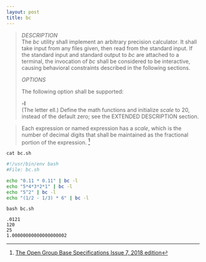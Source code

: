 ```yaml
---
layout: post
title: bc
---
```


> *DESCRIPTION*  
> The *bc* utility shall implement an arbitrary precision calculator. It shall take input from any files given,
> then read from the standard input. If the standard input and standard output to *bc* are attached to a terminal,
> the invocation of *bc* shall be considered to be interactive, causing behavioral constraints described in
> the following sections.
>
> *OPTIONS*  
>
> The following option shall be supported:
>
> **-l**  
> (The letter ell.) Define the math functions and initialize *scale* to 20, instead of the default zero; see the EXTENDED DESCRIPTION section.

> Each expression or named expression has a *scale*, which is the number of decimal digits that shall be maintained as the fractional portion of the expression. [^1]

`cat bc.sh`

```bash
#!/usr/bin/env bash
#File: bc.sh

echo "0.11 * 0.11" | bc -l
echo "5*4*3*2*1" | bc -l
echo "5^2" | bc -l
echo "(1/2 - 1/3) * 6" | bc -l
```

`bash bc.sh`

```
.0121
120
25
1.00000000000000000002
```




[^1]: [The Open Group Base Specifications Issue 7, 2018 edition](https://pubs.opengroup.org/onlinepubs/9699919799/)

